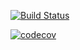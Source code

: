 [![Build Status](https://travis-ci.org/mfpenrod/cs107test.svg?branch=master)](https://travis-ci.org/mfpenrod/cs107test.svg?branch=master)

[![codecov](https://codecov.io/gh/mfpenrod/cs107test/branch/master/graph/badge.svg?token=Kjdt5je20f)](undefined)
